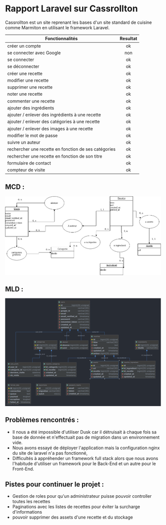 # Rapport Laravel sur Cassrollton

Cassrollton est un site reprenant les bases d'un site standard de cuisine comme Marmiton
en utilisant le framework Laravel.

|Fonctionnalités | Resultat|
|----------------|:-------:|
|créer un compte | ok |
|se connecter avec Google | non |
|se connecter | ok |
|se déconnecter | ok |
|créer une recette | ok |
|modifier une recette | ok |
|supprimer une recette | ok |
|noter une recette | ok |
|commenter une recette | ok |
|ajouter des ingrédients | ok |
|ajouter / enlever des ingrédients à une recette | ok |
|ajouter / enlever des catégories à une recette | ok |
|ajouter / enlever des images à une recette | ok |
|modifier le mot de passe | ok |
|suivre un auteur | ok |
|rechercher une recette en fonction de ses catégories | ok|
|rechercher une recette en fonction de son titre | ok| 
|formulaire de contact | ok |
|compteur de visite | ok |


## MCD : 
![mcd not found](mcd.png)

## MLD : 
![mcd not found](mld.png)

## Problèmes rencontrés :
- Il nous a été impossible d'utiliser Dusk car il détruisait à chaque fois sa base de donnée et 
n'effectuait pas de migration dans un environnement vide.
- Nous avons essayé de déployer l'application mais la configuration nginx du site de laravel n'a pas fonctionné,
- Difficultés à appréhender un framework full stack alors que nous avons l'habitude d'utiliser un framework pour 
le Back-End et un autre pour le Front-End. 

## Pistes pour continuer le projet :
- Gestion de roles pour qu'un administrateur puisse pouvoir controller toutes les recettes
- Paginations avec les listes de recettes pour éviter la surcharge d'informations
- pouvoir supprimer des assets d'une recette et du stockage

